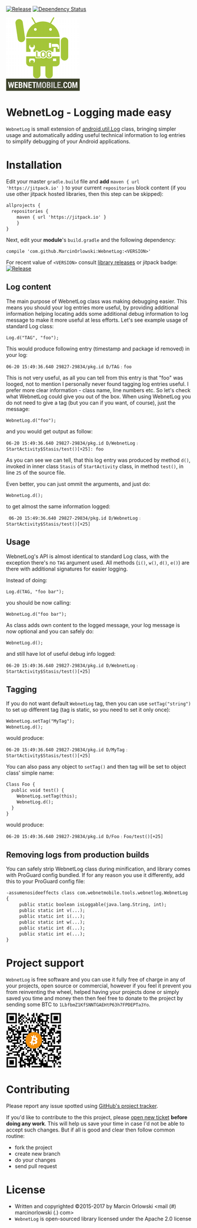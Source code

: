 [![Release](https://jitpack.io/v/MarcinOrlowski/webnetlog.svg)](https://jitpack.io/#MarcinOrlowski/webnetlog)
[![Dependency Status](https://dependencyci.com/github/MarcinOrlowski/WebnetLog/badge)](https://dependencyci.com/github/MarcinOrlowski/WebnetLog)

![WebnetLog](img/webnet-log-200.png)

WebnetLog - Logging made easy
=============================
 `WebnetLog` is small extension of [android.util.Log](https://developer.android.com/reference/android/util/Log.html) 
 class, bringing simpler usage and automatically adding
 useful technical information to log entries to simplify debugging of your Android applications.

Installation
============

 Edit your master `gradle.build` file and **add** `maven { url 'https://jitpack.io' }` to your current
 `repositories` block content (if you use other jitpack hosted libraries, then this step can be skipped):

    allprojects {
      repositories {
        maven { url 'https://jitpack.io' }
        }
    }

 Next, edit your **module**'s `build.gradle` and the following dependency:

    compile 'com.github.MarcinOrlowski:WebnetLog:<VERSION>'

 For recent value of `<VERSION>` consult [library releases](https://github.com/MarcinOrlowski/WebnetLog/releases)
 or jitpack badge: [![Release](https://jitpack.io/v/MarcinOrlowski/webnetlog.svg)](https://jitpack.io/#MarcinOrlowski/WebnetLog)

Log content
-----------
 The main purpose of WebnetLog class was making debugging easier. This means you should your log entries
 more useful, by providing additional information helping locating adds some additional debug information
 to log message to make it more useful at less efforts. Let's see example usage of standard Log class:

    Log.d("TAG", "foo");

 This would produce following entry (timestamp and package id removed) in your log:

    06-20 15:49:36.640 29827-29834/pkg.id D/TAG﹕foo

 This is not very useful, as all you can tell from this entry is that "foo" was looged, not to mention
 I personally never found tagging log entries useful. I prefer more clear information - class name,
 line numbers etc. So let's check what WebnetLog could give you out of the box. When using WebnetLog
 you do not need to give a tag (but you can if you want, of course), just the message:

    WebnetLog.d("foo");

 and you would get output as follow:

    06-20 15:49:36.640 29827-29834/pkg.id D/WebnetLog﹕StartActivity$Stasis/test()[+25]: foo

 As you can see we can tell, that this log entry was produced by method `d()`, invoked in inner class
 `Stasis` of `StartActivity` class, in method `test()`, in line `25` of the source file.

 Even better, you can just ommit the arguments, and just do:

    WebnetLog.d();

 to get almost the same information logged:

     06-20 15:49:36.640 29827-29834/pkg.id D/WebnetLog﹕StartActivity$Stasis/test()[+25]


Usage
-----
 WebnetLog's API is almost identical to standard Log class, with the exception there's no `TAG`
 argument used. All methods (`i()`, `w()`, `d()`, `e()`) are there with additional signatures for
 easier logging.

 Instead of doing:

    Log.d(TAG, "foo bar");

 you should be now calling:

    WebnetLog.d("foo bar");

 As class adds own content to the logged message, your log message is now optional and you can safely do:

    WebnetLog.d();

 and still have lot of useful debug info logged:

    06-20 15:49:36.640 29827-29834/pkg.id D/WebnetLog﹕StartActivity$Stasis/test()[+25]


Tagging
-------
 If you do not want default `WebnetLog` tag, then you can use `setTag("string")`
 to set up different tag (tag is static, so you need to set it only once):

    WebnetLog.setTag("MyTag");
    WebnetLog.d();

 would produce:

    06-20 15:49:36.640 29827-29834/pkg.id D/MyTag﹕StartActivity$Stasis/test()[+25]

 You can also pass any object to `setTag()` and then tag will be set to object class'
 simple name:

    Class Foo {
      public void test() {
        WebnetLog.setTag(this);
        WebnetLog.d();
      }
    }

would produce:

    06-20 15:49:36.640 29827-29834/pkg.id D/Foo﹕Foo/test()[+25]


Removing logs from production builds
------------------------------------
 You can safely strip WebnetLog class during minification, and library comes with ProGuard config
 bundled. If for any reason you use it differently, add this to your ProGuard config file:

    -assumenosideeffects class com.webnetmobile.tools.webnetlog.WebnetLog {
         public static boolean isLoggable(java.lang.String, int);
         public static int v(...);
         public static int i(...);
         public static int w(...);
         public static int d(...);
         public static int e(...);
    }



Project support
===============
  
 `WebnetLog` is free software and you can use it fully free of charge in any of your projects, open source or 
 commercial, however if you feel it prevent you from reinventing the wheel, helped having your projects done or simply
 saved you time and money  then then feel free to donate to the project by sending some BTC to 
 `1LbfbmZ1KfSNNTGAEHtP63h7FPDEPTa3Yo`.
  
 ![BTC](img/btc.png)
  

Contributing
============
  
 Please report any issue spotted using [GitHub's project tracker](https://github.com/MarcinOrlowski/WebnetLog/issues).
   
 If you'd like to contribute to the this project, please [open new ticket](https://github.com/MarcinOrlowski/WebnetLog/issues) 
 **before doing any work**. This will help us save your time in case I'd not be able to accept such changes. But if all is good and 
 clear then follow common routine:
  
  * fork the project
  * create new branch
  * do your changes
  * send pull request
 
  
License
=======
  
  * Written and copyrighted &copy;2015-2017 by Marcin Orlowski <mail (#) marcinorlowski (.) com>
  * `WebnetLog` is open-sourced library licensed under the Apache 2.0 license
